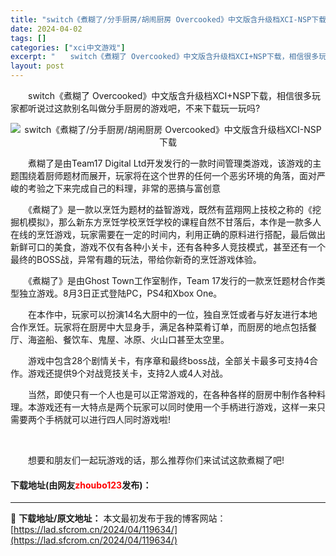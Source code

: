 ```yaml
---
title: "switch《煮糊了/分手厨房/胡闹厨房 Overcooked》中文版含升级档XCI-NSP下载"
date: 2024-04-02
tags: []
categories: ["xci中文游戏"]
excerpt: "　　switch《煮糊了 Overcooked》中文版含升级档XCI+NSP下载，相信很多玩家都听说过这款别名叫做分手厨房的游戏吧，不来下载玩一玩吗? 　　煮糊了是由Team17 Digital Ltd开发发行的一款时间管理类游戏，该游戏的主题围绕着厨师题材而展开，玩家将在这个世界的任何一个恶劣环境&hellip;"
layout: post
---
```


 <p>　　switch《煮糊了 Overcooked》中文版含升级档XCI+NSP下载，相信很多玩家都听说过这款别名叫做分手厨房的游戏吧，不来下载玩一玩吗?</p> <p align="center"><img align="" border="0" src="https://lad.sfcrom.cn/wp-content/uploads/2024/04/20240401_660b41c6a0faf.webp" alt="switch《煮糊了/分手厨房/胡闹厨房 Overcooked》中文版含升级档XCI-NSP下载" /></p> <p>　　煮糊了是由Team17 Digital Ltd开发发行的一款时间管理类游戏，该游戏的主题围绕着厨师题材而展开，玩家将在这个世界的任何一个恶劣环境的角落，面对严峻的考验之下来完成自己的料理，非常的恶搞与富创意</p> <p>　　《煮糊了》是一款以烹饪为题材的益智游戏，既然有蓝翔网上技校之称的《挖掘机模拟》，那么新东方烹饪学校烹饪学校的课程自然不甘落后，本作是一款多人在线的烹饪游戏，玩家需要在一定的时间内，利用正确的原料进行搭配，最后做出新鲜可口的美食，游戏不仅有各种小关卡，还有各种多人竞技模式，甚至还有一个最终的BOSS战，异常有趣的玩法，带给你新奇的烹饪游戏体验。</p> <p>　　《煮糊了》是由Ghost Town工作室制作，Team 17发行的一款烹饪题材合作类型独立游戏。8月3日正式登陆PC，PS4和Xbox One。</p> <p>　　在本作中，玩家可以扮演14名大厨中的一位，独自烹饪或者与好友进行本地合作烹饪。玩家将在厨房中大显身手，满足各种菜肴订单，而厨房的地点包括餐厅、海盗船、餐饮车、鬼屋、冰原、火山口甚至太空里。</p> <p>　　游戏中包含28个剧情关卡，有序章和最终boss战，全部关卡最多可支持4合作。游戏还提供9个对战竞技关卡，支持2人或4人对战。</p> <p>　　当然，即使只有一个人也是可以正常游戏的，在各种各样的厨房中制作各种料理。本游戏还有一大特点是两个玩家可以同时使用一个手柄进行游戏，这样一来只需要两个手柄就可以进行四人同时游戏啦!</p> <p>&nbsp;</p> <p>　　想要和朋友们一起玩游戏的话，那么推荐你们来试试这款煮糊了吧!</p> <p><h4>下载地址(由网友<font color="red">zhoubo123</font>发布)：</h4></p> 

---
📖 **下载地址/原文地址：** 本文最初发布于我的博客网站：[https://lad.sfcrom.cn/2024/04/119634/](https://lad.sfcrom.cn/2024/04/119634/)
